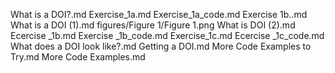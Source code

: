 What is a DOI?.md
Exercise_1a.md
Exercise_1a_code.md
Exercise 1b..md
What is a DOI (1).md
figures/Figure 1/Figure 1.png
What is DOI (2).md
Ecercise _1b.md
Exercise _1b_code.md
Exercise_1c.md
Ecercise _1c_code.md
 What does a DOI look like?.md
Getting a DOI.md
More Code Examples to Try.md
More Code Examples.md
